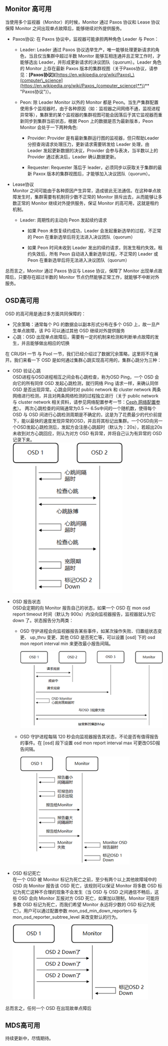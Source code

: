 ## Monitor 高可用

当使用多个监视器（Monitor）的时候，Monitor 通过 Paxos 协议和 Lease 协议保障 Monitor 之间出现单点故障后，能够继续对外提供服务。

* Paxos协议: 在 Paxos 协议中，监视器可能承担两种角色 Leader 与 Peon：

  * Leader: Leader 通过 Paxos 协议选举生产，唯一能够处理更新请求的角色，当且仅当集群中超过半数 Monitor 能够互相连通并且正常工作时，才能够选出 Leader，并形成更新请求的决议团队（quorum）。Leader 角色的 Monitor 上存在最新 Paxos 版本的集群视图（关于Paxos协议，请参见：**\[**Paxos协议**\]\(**[https://en.wikipedia.org/wiki/Paxos\_\(computer\_science](https://en.wikipedia.org/wiki/Paxos_(computer_science)**\)** "Paxos协议"\)）。

  * Peon: 除 Leader Monitor 以外的 Monitor 都是 Peon。当生产集群配置使用多个监视器时，由于各种原因（如：监视器之间网络不通，监视进程异常等），集群里的某个监视器的集群视图可能会因落后于其它监视器而重新同步到集群当前状态，根据 Peon 上的数据是否为最新版本，Peon Monitor 会处于一下两种角色:

    * Provider: Provider 是有最新集群运行图的监视器，但只帮助Leader分担查询请求处理压力，更新请求需要转发给 Leader 处理，由 Leader 发起更新数据的决议，Provider 会参与表决，当半数以上的 Provider 通过表决后，Leader 确认数据更新。

    * Requester: Requester 落后于 leader，必须同步以获取关于集群的最新 Paxox 版本的集群视图后，才能够加入决议团队（quorum）。

* Lease协议  
  Monitor 之间可能由于各种原因产生异常，造成彼此无法通信。在这种单点故障发生时，集群需要有机制将少数不正常的 Monitor 排斥出去，从而能够让多数正常的 Monitor 继续对外提供服务，保证 Monitor 的高可用，这就是租约机制。

  * Leader: 周期性的主动向 Peon 发起续约请求

    * 如果 Peon 未恢复续约成功，Leader 会发起重新选举的过程，不正常的 Peon 在重新选举后将无法进入决议团队（quorum）

    * 如果 Peon 时间未收到 Leader 发出的续约请求，则发生租约失效。租约失效后，所有 Peon 自动进入重新选举过程，不正常的 Leader 或 Peon 在重新选举后将无法进入决议团队（quorum）

总而言之，Monitor 通过 Paxos 协议与 Lease 协议，保障了 Monitor 出现单点故障后，只要存在超过半数的 Monitor 节点仍然能够正常工作，就能够不中断对外服务。

## OSD高可用

OSD 的高可用是通过多方面共同保障的：

* 冗余策略：通常每个 PG 的数据会以副本形式分布在多个 OSD 上，故一旦产生单点故障，该 PG 可以通过其他 OSD 继续对外提供服务
* 心跳：OSD 出现单点故障后，需要有一定的机制来检测和判断单点故障的发生，并且能够做出相应的切换

在 CRUSH 一节 与 Pool 一节，我们已经介绍过了数据冗余策略，这里将不在展开。我们来看一下 OSD 是如何通过集群心跳实现高可用的，集群心跳分为三种：

* OSD 验证心跳  
  OSD进程与OSD进程相互之间会有心跳检查，称为OSD Ping，一个 OSD 会向它的所有同伴 OSD 发起心跳检测，就行网络 Ping 请求一样，来确认同伴 OSD 是否出现异常。心跳会同时对 public network 和 cluster network 两条网络进行检测，并且对两条网络检测的过程独立进行（关于 public network 与 cluster network 相关资料，请参见网络配置参考一节：[Ceph 网络配置参考](http://docs.ceph.org.cn/rados/configuration/network-config-ref/ "Ceph 网络配置参考")）。 两次心跳检查的间隔通常为0.5 ～ 6.5s中间的一个随机数，使得每个 OSD 与 OSD 间进行心跳检测周期是不确定的，这是为了花费最少的代价前提下，能以最快的速度发现异常的OSD，并且将其标记出集群。一个OSD向另一个OSD发起心跳检测后，发起方会注册心跳超时（默认为：20s），若超出20s未收到对方心跳回应，则认为对方 OSD 有异常，并将自己认为有异常的 OSD 记录下来。  
  ![](/assets/high_availibility_1.png)

* OSD 报告状态  
  OSD会定期的向 Monitor 报告自己的状态，如果一个 OSD 在 mon osd report timeout 时间（默认为 900s）内没向监视器报告，监视器就认为它 down 了。状态报告分为两类：

  * OSD 守护进程会向监视器报告某些事件，如某次操作失败、归置组状态变更、 up\_thru 变更、其他 OSD 是否死亡等，可以设置 \[osd\] 下的 osd mon report interval min 来更改最小报告间隔。

    ![](/assets/high_availibility_2.png)

  * OSD 守护进程每隔 120 秒会向监视器报告其状态，不论是否有值得报告的事件。在 \[osd\] 段下设置 osd mon report interval max 可更改OSD报告间隔。

    ![](/assets/high_availibility_3.png)

* OSD 标记死亡  
  在一个 OSD 被 Monitor 标记为死亡之前，至少有两个以上其他故障域中的 OSD 向 Monitor 报告该 OSD 死亡，该规则可以保证 Monitor 将多数 OSD 标记为死亡这种不合理的现象不会发生（当 OSD 与 OSD 之间通信不畅后，这些 OSD 会向 Monitor 互报对方 OSD 死亡，如果加以限制，Monitor 可能将多数 OSD 标记为死亡，而我们希望 Monitor 永远将少数的 OSD 标记为死亡）。用户可以通过配置参数 mon\_osd\_min\_down\_reporters 与 mon\_osd\_reporter\_subtree\_level 来改变默认的行为。

  ![](/assets/high_availibility_4.png)

总而言之，任何一个 OSD 在出现故单点障后

## MDS高可用

持续更新中，尽情期待。

